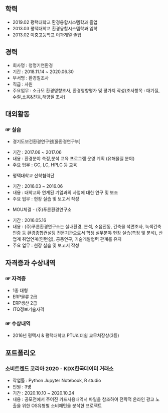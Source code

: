 ## 학력
+ 2019.02 평택대학교 환경융합시스템학과 졸업
+ 2013.03 평택대학교 환경융합시스템학과 입학
+ 2013.02 이충고등학교 이과계열 졸업

## 경력
+ 회사명 : 청명기연환경
+ 기간 : 2018.11.14 ~ 2020.06.30
+ 부서명 : 환경질조사
+ 직급 : 사원
+ 주요업무 : 소규모 환경영향조사, 환경영향평가 및 평가지 작성(조사항목 : 대기질,수질,소음&진동,해양질 조사)

## 대외활동
### ☞ 실습
* 경기도보건환경연구원[물환경연구부]
 + 기간 : 2017.06 ~ 2017.06
 + 내용 : 환경분야 측정,분석 교육 프로그램 운영 계획 (유해물질 분야)
 + 주요 업무 : GC, LC, HPLC 등 교육
 
* 평택대학교 산학협력단
 + 기간 : 2016.03 ~ 2016.06
 + 내용 : 대학교와 연계된 기업과의 사업에 대한 연구 및 보조
 + 주요 업무 : 현장 실습 및 보고서 작성
 
* MOU체결 - (주)푸른환경연구소
 + 기간 : 2016.05.16
 + 내용 : (주)푸른환경연구소는 실내환경, 분석, 소음진동, 건축물 석면조사, 녹색건축인증 등 환경종합컨설팅 전문기관으로서 학생 실무분야 현장 실습(측정 및 분석), 산업계 취업연계(인턴쉽), 공동연구, 기술개발협력 관계를 유지
 + 주요 업무 : 현장 실습 및 보고서 작성
 
## 자격증과 수상내역
### ☞ 자격증
 * 1종 대형
 * ERP물류 2급
 * ERP생산 2급
 * ITQ정보기술자격
 
### ☞ 수상내역
 * 2016년 평택시 & 평택대학교 PTU리더쉽 교무처장상(3등)
 
## 포트폴리오
### 소비트렌드 코리아 2020 - KDX한국데이터 거래소
* 작업툴 : Python Jupyter Notebook, R studio
* 인원 : 3명
* 기간 : 2020.10.10 ~ 2020.10.24
* 내용 : 공모전에서 주어진 카드사용내역서 파일을 참조하여 전략적 온라인 광고 노출을 위한 OS유형별 소비패턴을 분석한 프로젝트
